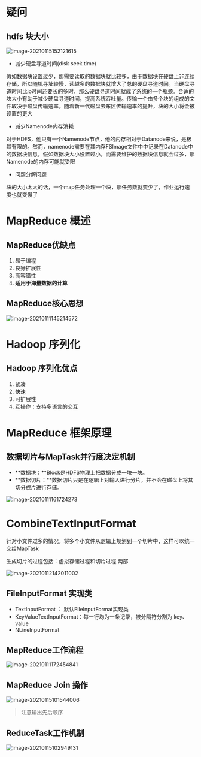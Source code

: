 # 疑问

## hdfs 块大小

![image-20210115152121615](C:\Users\JayZhou\AppData\Roaming\Typora\typora-user-images\image-20210115152121615.png)



- 减少硬盘寻道时间(disk seek time)

假如数据块设置过少，那需要读取的数据块就比较多，由于数据块在硬盘上非连续存储，所以随机寻址较慢，读越多的数据块就增大了总的硬盘寻道时间。当硬盘寻道时间比io时间还要长的多时，那么硬盘寻道时间就成了系统的一个瓶颈。合适的块大小有助于减少硬盘寻道时间，提高系统吞吐量。传输一个由多个块的组成的文件取决于磁盘传输速率。随着新一代磁盘去东区传输速率的提升，块的大小将会被设置的更大

- 减少Namenode内存消耗

对于HDFS，他只有一个Namenode节点，他的内存相对于Datanode来说，是极其有限的。然而，namenode需要在其内存FSImage文件中中记录在Datanode中的数据块信息，假如数据块大小设置过小，而需要维护的数据块信息就会过多，那Namenode的内存可能就受限

- 问题分解问题

块的大小太大的话，一个map任务处理一个块，那任务数就变少了，作业运行速度也就变慢了







# MapReduce 概述

## MapReduce优缺点

1. 易于编程
2. 良好扩展性
3. 高容错性
4. **适用于海量数据的计算**

## MapReduce核心思想

![image-20210111145214572](C:\Users\JayZhou\AppData\Roaming\Typora\typora-user-images\image-20210111145214572.png)

# Hadoop 序列化

## Hadoop 序列化优点

1. 紧凑
2. 快速
3. 可扩展性
4. 互操作：支持多语言的交互

# MapReduce 框架原理

## 数据切片与MapTask并行度决定机制

- **数据块：**Block是HDFS物理上把数据分成一块一块。
- **数据切片：**数据切片只是在逻辑上对输入进行分片，并不会在磁盘上将其切分成片进行存储。

![image-20210111161724273](C:\Users\JayZhou\AppData\Roaming\Typora\typora-user-images\image-20210111161724273.png)

# CombineTextInputFormat

针对小文件过多的情况，将多个小文件从逻辑上规划到一个切片中，这样可以统一交给MapTask

生成切片的过程包括：虚拟存储过程和切片过程 两部

![image-20210112142011002](C:\Users\JayZhou\AppData\Roaming\Typora\typora-user-images\image-20210112142011002.png)

## FileInputFormat 实现类

- TextInputFormat ： 默认FileInputFormat实现类
- KeyValueTextInputFormat：每一行均为一条记录，被分隔符分割为 key、value
- NLineInputFormat







## MapReduce工作流程

![image-20210111172454841](C:\Users\JayZhou\AppData\Roaming\Typora\typora-user-images\image-20210111172454841.png)



## MapReduce Join 操作

![image-20210115101544006](C:\Users\JayZhou\AppData\Roaming\Typora\typora-user-images\image-20210115101544006.png)

> 注意输出先后顺序

## ReduceTask工作机制

![image-20210115102949131](C:\Users\JayZhou\AppData\Roaming\Typora\typora-user-images\image-20210115102949131.png)



